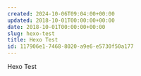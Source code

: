 ```yaml
---
created: 2024-10-06T09:04:00+00:00
updated: 2018-10-01T00:00:00+00:00
date: 2018-10-01T00:00:00+00:00
slug: hexo-test
title: Hexo Test
id: 117906e1-7468-8020-a9e6-e5730f50a177
---
```


Hexo Test
